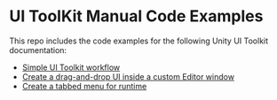 # UI ToolKit Manual Code Examples

This repo includes the code examples for the following Unity UI Toolkit documentation:

- [Simple UI Toolkit workflow](https://docs.unity3d.com/2022.1/Documentation/Manual/UIE-simple-ui-toolkit-workflow.html)
- [Create a drag-and-drop UI inside a custom Editor window](https://docs.unity3d.com/2022.1/Documentation/Manual/UIE-create-drag-and-drop-ui.html)
- [Create a tabbed menu for runtime](https://docs.unity3d.com/2022.1/Documentation/Manual/UIE-create-tabbed-menu-for-runtime.html)
